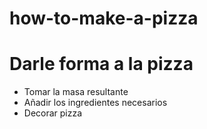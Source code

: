 # how-to-make-a-pizza

# Darle forma a la pizza

- Tomar la masa resultante
- Añadir los ingredientes necesarios
- Decorar pizza